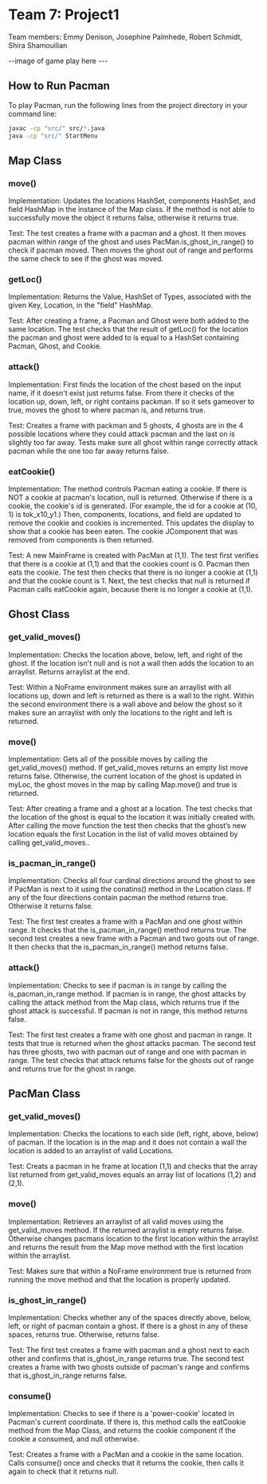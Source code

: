 # Team 7: Project1

Team members: Emmy Denison, Josephine Palmhede, Robert Schmidt, Shira Shamouilian

--image of game play here ---

## How to Run Pacman

To play Pacman, run the following lines from the project directory in your command line:

```bash
javac -cp "src/" src/*.java
java -cp "src/" StartMenu
```

## Map Class

### move()
Implementation: Updates the locations HashSet, components HashSet, and field HashMap in the instance of the Map class. If the method is not able to successfully move the object it returns false, otherwise it returns true.

Test: The test creates a frame with a pacman and a ghost. It then moves pacman within range of the ghost and uses PacMan.is_ghost_in_range() to check if pacman moved. Then moves the ghost
out of range and performs the same check to see if the ghost was moved.

### getLoc()

Implementation: Returns the Value, HashSet of Types, associated with the given Key, Location, in the "field" HashMap.

Test: After creating a frame, a Pacman and Ghost were both added to the same location. The test checks that the result of getLoc() for the location the pacman and ghost were added to is equal to a HashSet containing Pacman, Ghost, and Cookie.

### attack()

Implementation: First finds the location of the chost based on the input name, if it doesn't exist
just returns false. From there it checks of the location up, down, left, or right contains packman.
If so it sets gameover to true, moves the ghost to where pacman is, and returns true.

Test: Creates a frame with packman and 5 ghosts, 4 ghosts are in the 4 possible locations where they could attack pacman and the last on is slightly too far away. Tests make sure all ghost within range correctly attack pacman while the one too far away returns false.

### eatCookie()

Implementation: The method controls Pacman eating a cookie. If there is NOT a cookie at pacman's location, null is returned. Otherwise if there is a cookie, the cookie's id is generated. (For example, the id for a cookie at (10, 1) is tok_x10_y1.) Then, components, locations, and field are updated to remove the cookie and cookies is incremented. This updates the display to show that a cookie has been eaten. The cookie JComponent that was removed from components is then returned. 

Test: A new MainFrame is created with PacMan at (1,1). The test first verifies that there is a cookie at (1,1) and that the cookies count is 0. Pacman then eats the cookie. The test then checks that there is no longer a cookie at (1,1) and that the cookie count is 1. Next, the test checks that null is returned if Pacman calls eatCookie again, because there is no longer a cookie at (1,1). 

## Ghost Class

### get_valid_moves()

Implementation: Checks the location above, below, left, and right of the ghost. If the location isn't null and is not a wall then adds the location to an arraylist. Returns arraylist at the end.

Test: Within a NoFrame environment makes sure an arraylist with all locations up, down and left is returned as there is a wall to the right. Within the second environment there is a wall above and below the ghost so it makes sure an arraylist with only the locations to the right and left is returned.

### move()

Implementation: Gets all of the possible moves by calling the get_valid_moves() method. If get_valid_moves returns an empty list move returns false. Otherwise, the current location of the ghost is updated in myLoc, the ghost moves in the map by calling Map.move() and true is returned.

Test: After creating a frame and a ghost at a location. The test checks that the location of the ghost is equal to the location it was initially created with. After calling the move function the test then checks that the ghost’s new location equals the first Location in the list of valid moves obtained by calling get_valid_moves..

### is_pacman_in_range()

Implementation: Checks all four cardinal directions around the ghost to see if PacMan is next to it using the conatins() method in the Location class. If any of the four directions contain pacman the method returns true. Otherwise it returns false.

Test: The first test creates a frame with a PacMan and one ghost within range. It checks that the is_pacman_in_range() method returns true. The second test creates a new frame with a Pacman and two gosts out of range. It then checks that the is_pacman_in_range() method returns false.

### attack()

Implementation: Checks to see if pacman is in range by calling the is_pacman_in_range method. If pacman is in range, the ghost attacks by calling the attack method from the Map class, which returns true if the ghost attack is successful. If pacman is not in range, this method returns false. 

Test: The first test creates a frame with one ghost and pacman in range. It tests that true is returned when the ghost attacks pacman. The second test has three ghosts, two with pacman out of range and one with pacman in range. The test checks that attack returns false for the ghosts out of range and returns true for the ghost in range.

## PacMan Class

### get_valid_moves()

Implementation: Checks the locations to each side (left, right, above, below) of pacman. If the location is in the map and it does not contain a wall the location is added to an arraylist of valid Locations. 

Test: Creats a pacman in he frame at location (1,1) and checks that the array list returned from get_valid_moves equals an array list of locations (1,2) and (2,1).

### move()

Implementation: Retrieves an arraylist of all valid moves using the get_valid_moves method. If the returned arraylist is empty returns false. Otherwise changes pacmans location to the first location within the arraylist and returns the result from the Map move method with the first location within the arraylist.

Test: Makes sure that within a NoFrame environment true is returned from running the move method and that the location is properly updated.

### is_ghost_in_range()

Implementation: Checks whether any of the spaces directly above, below, left, or right of pacman contain a ghost. If there is a ghost in any of these spaces, returns true. Otherwise, returns false. 

Test: The first test creates a frame with pacman and a ghost next to each other and confirms that is_ghost_in_range returns true. The second test creates a frame with two ghosts outside of pacman's range and confirms that is_ghost_in_range returns false.

### consume()

Implementation: Checks to see if there is a 'power-cookie' located in Pacman's current coordinate. If there is, this method calls the eatCookie method from the Map Class, and returns the cookie component if the cookie a consumed, and null otherwise.

Test: Creates a frame with a PacMan and a cookie in the same location. Calls consume() once and checks that it returns the cookie, then calls it again to check that it returns null.
